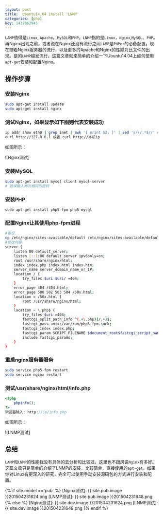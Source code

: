 ```yaml
---
layout: post
title:  Ubuntu14.04 install 'LNMP'
categories: [php]
key: 1437062945
---
```


```LAMP```值得是```Linux```, ```Apache```，```MySQL```和```PHP```。```LNMP```指的是```Linux```，```Nginx```,```MySQL```、```PHP```。再Nginx出现之前，或者说在Nginx还没有流行之间```LAMP```是```PHPer```的必备配置。现在随着Nginx服务器的流行，以及更多的Apache和Nginx的性能对比文件的出现。是的```LNMP```越发流行。这篇文章就来简单的介绍一下Ubuntu14.04上如何使用```apt-get```安装和配置Nginx。

## 操作步骤 ##

### 安装Nginx ###

```bash
sudo apt-get install update
sudo apt-get install nginx
```

### 测试Nginx，如果显示如下图则代表安装成功 ###

```bash
ip addr show eth0 | grep inet | awk '{ print $2; }' | sed 's/\/.*$//' #查看本机IP地址
curl http://127.0.0.1 或者 curl http://本机ip
```

如图所示：

![Nginx测试]

### 安装MySQL ###

```bash
sudo apt-get install mysql client mysql-server
# 连续输入两次相同的密码
```

### 安装PHP ###

```
sudo apt-get install php5-fpm php5-mysql
```

### 配置Nginx让其使用php-fpm进程 ###

```bash
#备份
cp /etc/nginx/sites-available/default /etc/nginx/sites-available/default.back
#修改内容
server {
	listen 80 default_server;
	listen [::]:80 default_server ipv6only=on;
	root /usr/share/nginx/html;
	index index.php index.html index.htm;
	server_name server_domain_name_or_IP;
	location / {
		try_files $uri $uri/ =404;
	}
	error_page 404 /404.html;
	error_page 500 502 503 504 /50x.html;
	location = /50x.html {
		root /usr/share/nginx/html;
	}
	location ~ \.php$ {
		try_files $uri =404;
		fastcgi_split_path_info ^(.+\.php)(/.+)$;
		fastcgi_pass unix:/var/run/php5-fpm.sock;
		fastcgi_index index.php;
		fastcgi_param SCRIPT_FILENAME $document_root$fastcgi_script_name;
		include fastcgi_params;
	}
}
```

### 重启nginx服务器服务 ###

```bash
sudo service php5-fpm restart
sudo service nginx restart
```

### 测试/usr/share/nginx/html/info.php ###

```php
<?php
	phpinfo();
?>
浏览器输入: http://ip/info.php
```

如图所示：

![LNMP测试]



## 总结 ##

```LAMP```和```LNMP```的性能我没有具体的去分析和比较过。这里也不跟风说```Nginx```有多好。这篇文章只是简单的介绍了LNMP的安装，比较简单，直接使用的```apt-get```。如果你对Linux有更深入的研究，完全可以使用手动安装源码包的方式进行安装和配置。

{% if site.model =='pub' %}
[Nginx测试]: {{ site.pub.image }}201504231624.png
[LNMP测试]: {{ site.pub.image }}201504231648.png
{% else %}
[Nginx测试]: {{ site.dev.image }}201504231624.png
[LNMP测试]: {{ site.dev.image }}201504231648.png
{% endif %}